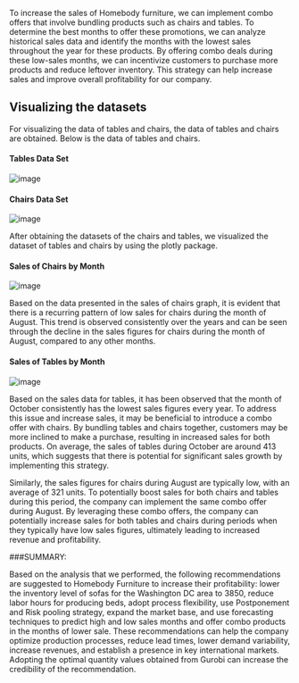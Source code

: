 To increase the sales of Homebody furniture, we can implement combo offers that involve bundling products such as chairs and tables. To determine the best months to offer these promotions, we can analyze historical sales data and identify the months with the lowest sales throughout the year for these products. By offering combo deals during these low-sales months, we can incentivize customers to purchase more products and reduce leftover inventory. This 
strategy can help increase sales and improve overall profitability for our company.
## Visualizing the datasets
For visualizing the data of tables and chairs, the data of tables and chairs are obtained. Below is the data of tables and chairs.

#### Tables Data Set
![image](https://github.com/saichaithanya6/Supply-Chain-project/assets/111531760/d594995e-16dc-4b7c-9779-581319e73d27)

#### Chairs Data Set
![image](https://github.com/saichaithanya6/Supply-Chain-project/assets/111531760/117956fe-553d-4769-aeaa-d40edc2b208e)


After obtaining the datasets of the chairs and tables, we visualized the dataset of tables and chairs by using the plotly package.

#### Sales of Chairs by Month
![image](https://github.com/saichaithanya6/Supply-Chain-project/assets/111531760/9ea9b8d5-1dcb-4788-9040-ef487af571d6)

Based on the data presented in the sales of chairs graph, it is evident that there is a recurring pattern of low sales for chairs during the month of August. This trend is
observed consistently over the years and can be seen through the decline in the sales figures for chairs during the month of August, compared to any other months.

#### Sales of Tables by Month
![image](https://github.com/saichaithanya6/Supply-Chain-project/assets/111531760/3e0a50d5-b6af-454f-989a-7616102fc478)

Based on the sales data for tables, it has been observed that the month of October consistently has the lowest sales figures every year. To address this issue and increase 
sales, it may be beneficial to introduce a combo offer with chairs. By bundling tables and chairs together, customers may be more inclined to make a purchase, resulting in 
increased sales for both products. On average, the sales of tables during October are around 413 units, which suggests that there is potential for significant sales growth 
by implementing this strategy.

Similarly, the sales figures for chairs during August are typically low, with an average of 321 units. To potentially boost sales for both chairs and tables during this 
period, the company can implement the same combo offer during August.
By leveraging these combo offers, the company can potentially increase sales for both tables and chairs during periods when they typically have low sales figures, 
ultimately leading to increased revenue and profitability.

###SUMMARY: 

Based on the analysis that we performed, the following recommendations are suggested to Homebody Furniture to increase their profitability: lower the inventory level of
sofas for the Washington DC area to 3850, reduce labor hours for producing beds, adopt process flexibility, use Postponement and Risk pooling strategy, expand the market
base, and use forecasting techniques to predict high and low sales months and offer combo products in the months of lower sale. These recommendations can help the company
optimize production processes, reduce lead times, lower demand variability, increase revenues, and establish a presence in key international markets. Adopting the optimal
quantity values obtained from Gurobi can increase the credibility of the recommendation.



